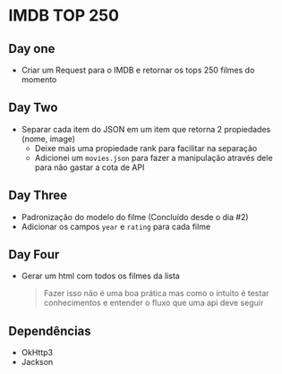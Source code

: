 # IMDB TOP 250

## Day one

- Criar um Request para o IMDB e retornar os tops 250 filmes do momento

## Day Two

- Separar cada item do JSON em um item que retorna 2 propiedades (nome, image) 
  - Deixe mais uma propiedade rank para facilitar na separação
  - Adicionei um `movies.json` para fazer a manipulação através dele para não gastar a cota de API

## Day Three

- Padronização do modelo do filme (Concluído desde o dia #2)
- Adicionar os campos `year` e `rating` para cada filme

## Day Four

- Gerar um html com todos os filmes da lista
  > Fazer isso não é uma boa prática mas como o intuito é testar conhecimentos e entender o fluxo que uma api deve seguir





## Dependências 

- OkHttp3
- Jackson